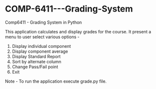 # COMP-6411---Grading-System
Comp6411 - Grading System in Python

This application calculates and display grades for the course.
It present a menu to user select various options -

1. Display individual component
2. Display component average
3. Display Standard Report
4. Sort by alternate column
5. Change Pass/Fail point
6. Exit

Note - To run the application execute grade.py file.
